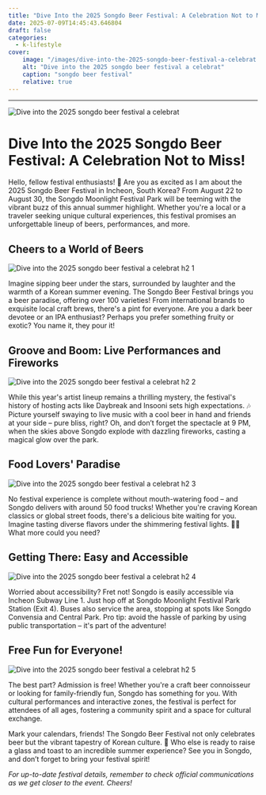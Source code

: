 ```yaml
---
title: "Dive Into the 2025 Songdo Beer Festival: A Celebration Not to Miss!"
date: 2025-07-09T14:45:43.646804
draft: false
categories:
  - k-lifestyle
cover:
    image: "/images/dive-into-the-2025-songdo-beer-festival-a-celebrat.webp"
    alt: "Dive into the 2025 songdo beer festival a celebrat"
    caption: "songdo beer festival"
    relative: true
---
```

---
![Dive into the 2025 songdo beer festival a celebrat](/images/dive-into-the-2025-songdo-beer-festival-a-celebrat.webp)

# Dive Into the 2025 Songdo Beer Festival: A Celebration Not to Miss!

Hello, fellow festival enthusiasts! 🍻 Are you as excited as I am about the 2025 Songdo Beer Festival in Incheon, South Korea? From August 22 to August 30, the Songdo Moonlight Festival Park will be teeming with the vibrant buzz of this annual summer highlight. Whether you're a local or a traveler seeking unique cultural experiences, this festival promises an unforgettable lineup of beers, performances, and more.

## Cheers to a World of Beers

![Dive into the 2025 songdo beer festival a celebrat h2 1](/images/dive-into-the-2025-songdo-beer-festival-a-celebrat-h2-1.webp)

Imagine sipping beer under the stars, surrounded by laughter and the warmth of a Korean summer evening. The Songdo Beer Festival brings you a beer paradise, offering over 100 varieties! From international brands to exquisite local craft brews, there's a pint for everyone. Are you a dark beer devotee or an IPA enthusiast? Perhaps you prefer something fruity or exotic? You name it, they pour it! 

## Groove and Boom: Live Performances and Fireworks

![Dive into the 2025 songdo beer festival a celebrat h2 2](/images/dive-into-the-2025-songdo-beer-festival-a-celebrat-h2-2.webp)

While this year's artist lineup remains a thrilling mystery, the festival's history of hosting acts like Daybreak and Insooni sets high expectations. 🎶 Picture yourself swaying to live music with a cool beer in hand and friends at your side – pure bliss, right? Oh, and don’t forget the spectacle at 9 PM, when the skies above Songdo explode with dazzling fireworks, casting a magical glow over the park.

## Food Lovers' Paradise

![Dive into the 2025 songdo beer festival a celebrat h2 3](/images/dive-into-the-2025-songdo-beer-festival-a-celebrat-h2-3.webp)

No festival experience is complete without mouth-watering food – and Songdo delivers with around 50 food trucks! Whether you're craving Korean classics or global street foods, there's a delicious bite waiting for you. Imagine tasting diverse flavors under the shimmering festival lights. 🍔🌮 What more could you need?

## Getting There: Easy and Accessible

![Dive into the 2025 songdo beer festival a celebrat h2 4](/images/dive-into-the-2025-songdo-beer-festival-a-celebrat-h2-4.webp)

Worried about accessibility? Fret not! Songdo is easily accessible via Incheon Subway Line 1. Just hop off at Songdo Moonlight Festival Park Station (Exit 4). Buses also service the area, stopping at spots like Songdo Convensia and Central Park. Pro tip: avoid the hassle of parking by using public transportation – it's part of the adventure!

## Free Fun for Everyone!

![Dive into the 2025 songdo beer festival a celebrat h2 5](/images/dive-into-the-2025-songdo-beer-festival-a-celebrat-h2-5.webp)

The best part? Admission is free! Whether you're a craft beer connoisseur or looking for family-friendly fun, Songdo has something for you. With cultural performances and interactive zones, the festival is perfect for attendees of all ages, fostering a community spirit and a space for cultural exchange.

Mark your calendars, friends! The Songdo Beer Festival not only celebrates beer but the vibrant tapestry of Korean culture. 🌟 Who else is ready to raise a glass and toast to an incredible summer experience? See you in Songdo, and don’t forget to bring your festival spirit!

*For up-to-date festival details, remember to check official communications as we get closer to the event. Cheers!*
